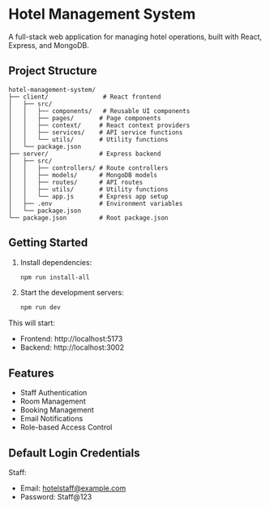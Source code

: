 # Hotel Management System

A full-stack web application for managing hotel operations, built with React, Express, and MongoDB.

## Project Structure

```
hotel-management-system/
├── client/               # React frontend
│   ├── src/
│   │   ├── components/   # Reusable UI components
│   │   ├── pages/       # Page components
│   │   ├── context/     # React context providers
│   │   ├── services/    # API service functions
│   │   └── utils/       # Utility functions
│   └── package.json
├── server/              # Express backend
│   ├── src/
│   │   ├── controllers/ # Route controllers
│   │   ├── models/      # MongoDB models
│   │   ├── routes/      # API routes
│   │   ├── utils/       # Utility functions
│   │   └── app.js       # Express app setup
│   ├── .env             # Environment variables
│   └── package.json
└── package.json         # Root package.json
```

## Getting Started

1. Install dependencies:
   ```bash
   npm run install-all
   ```

2. Start the development servers:
   ```bash
   npm run dev
   ```

This will start:
- Frontend: http://localhost:5173
- Backend: http://localhost:3002

## Features

- Staff Authentication
- Room Management
- Booking Management
- Email Notifications
- Role-based Access Control

## Default Login Credentials

Staff:
- Email: hotelstaff@example.com
- Password: Staff@123
